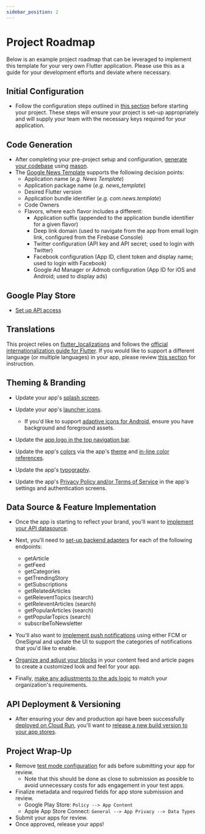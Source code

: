 ```yaml
---
sidebar_position: 2
---
```


# Project Roadmap

Below is an example project roadmap that can be leveraged to implement this template for your very own Flutter application. Please use this as a guide for your development efforts and deviate where necessary.

## Initial Configuration

- Follow the configuration steps outlined in [this section](#configuration) before starting your project. These steps will ensure your project is set-up appropriately and will supply your team with the necessary keys required for your application.

## Code Generation

- After completing your pre-project setup and configuration, [generate your codebase](#generating-your-codebase-with-mason) using [mason](https://pub.dev/packages/mason).
- The [Google News Template](https://github.com/kaiceyd/news_template/blob/patch-1/google_news_template/README.md) supports the following decision points:
  - Application name (_e.g. News Template_)
  - Application package name (_e.g. news_template_)
  - Desired Flutter version
  - Application bundle identifier (_e.g. com.news.template_)
  - Code Owners
  - Flavors, where each flavor includes a different:
    - Application suffix (appended to the application bundle identifier for a given flavor)
    - Deep link domain (used to navigate from the app from email login link, configured from the Firebase Console)
    - Twitter configuration (API key and API secret; used to login with Twitter)
    - Facebook configuration (App ID, client token and display name; used to login with Facebook)
    - Google Ad Manager or Admob configuration (App ID for iOS and Android; used to display ads)

## Google Play Store

- [Set up API access](https://play.google.com/console/u/0/developers/6749221870414263141/api-access)

## Translations

This project relies on [flutter_localizations](https://api.flutter.dev/flutter/flutter_localizations/flutter_localizations-library.html) and follows the [official internationalization guide for Flutter](https://flutter.dev/docs/development/accessibility-and-localization/internationalization). If you would like to support a different language (or multiple languages) in your app, please review [this section](#working-with-translations) for instruction.

## Theming & Branding

- Update your app's [splash screen](#updating-the-app-splash-screen).
- Update your app's [launcher icons](#updating-the-app-launcher-icon).

  - If you'd like to support [adaptive icons for Android](https://developer.android.com/develop/ui/views/launch/icon_design_adaptive), ensure you have background and foreground assets.

- Update the [app logo in the top navigation bar](#updating-the-app-logo).
- Update the app's [colors](#updating-app-colors) via the app's [theme](#updating-theme-colors) and [in-line color references](#updating-inline-colors).
- Update the app's [typography](#updating-the-app-typography).
- Update the app's [Privacy Policy and/or Terms of Service](#updating-the-privacy-policy-&-terms-of-service) in the app's settings and authentication screens.

## Data Source & Feature Implementation

- Once the app is starting to reflect your brand, you'll want to [implement your API datasource](#implementing-an-api-data-source).
- Next, you'll need to [set-up backend adapters](#implementing-backend-adapters) for each of the following endpoints:

  - getArticle
  - getFeed
  - getCategories
  - getTrendingStory
  - getSubscriptions
  - getRelatedArticles
  - getReleventTopics (search)
  - getReleventArticles (search)
  - getPopularArticles (search)
  - getPopularTopics (search)
  - subscribeToNewsletter

- You'll also want to [implement push notifications](#push-notifications) using either FCM or OneSignal and update the UI to support the categories of notifications that you'd like to enable.
- [Organize and adjust your blocks](#organizing-and-adjusting-blocks) in your content feed and article pages to create a customized look and feel for your app.
- Finally, [make any adjustments to the ads logic](#updating-ads-placement) to match your organization's requirements.

## API Deployment & Versioning

- After ensuring your dev and production api have been successfully [deployed on Cloud Run](#google-cloud-api-deployments), you'll want to [release a new build version to your app stores](#version-bump).

## Project Wrap-Up

- Remove [test mode configuration](https://developers.google.com/admob/flutter/test-ads) for ads before submitting your app for review.
  - Note that this should be done as close to submission as possible to avoid unnecessary costs for ads engagement in your test apps.
- Finalize metadata and required fields for app store submission and review.
  - Google Play Store: `Policy --> App Content`
  - Apple App Store Connect: `General --> App Privacy --> Data Types`
- Submit your apps for review.
- Once approved, release your apps!
